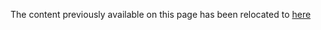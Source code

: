 The content previously available on this page has been relocated to [here](https://github.com/matlab-actions/.github/profile/README.md)
